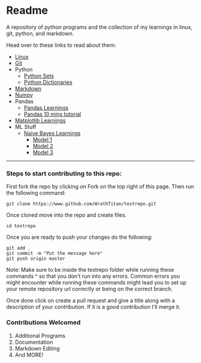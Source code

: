 # Readme

A repository of python programs and the collection of my learnings in linux, git, python, and markdown.

Head over to these links to read about them:

* [Linux](https://github.com/WrathTitan/testrepo/blob/readmes/linuxLearnings.md)
* [Git](https://github.com/WrathTitan/testrepo/blob/readmes/gitLearning.md)
* Python
  * [Python Sets](https://github.com/WrathTitan/testrepo/blob/readmes/sets.md)
  * [Python Dictionaries](https://github.com/WrathTitan/testrepo/blob/readmes/dict.md)
* [Markdown](https://github.com/WrathTitan/testrepo/blob/readmes/typoraLearnings.md)
* [Numpy](https://github.com/WrathTitan/pythonLearnings/blob/readmes/numpylearnings.md)
* Pandas
  * [Pandas Learnings](https://github.com/WrathTitan/pythonLearnings/blob/master/notebooks/pandaslearnings.ipynb)
  * [Pandas 10 mins tutorial](https://github.com/WrathTitan/pythonLearnings/blob/master/notebooks/pandas10mintutorial.ipynb)
* [Matplotlib Learnings](https://github.com/WrathTitan/pythonLearnings/blob/master/notebooks/matplotliblearnings.ipynb)
* ML Stuff
  * [Naive Bayes Learnings](https://github.com/WrathTitan/pythonLearnings/blob/readmes/naivebayes.md)
    * [Model 1](https://github.com/WrathTitan/pythonLearnings/blob/master/notebooks/naivebayes.ipynb)
    * [Model 2](https://github.com/WrathTitan/pythonLearnings/blob/master/notebooks/naivebayes2.ipynb)
    * [Model 3](https://github.com/WrathTitan/pythonLearnings/blob/readmes/notebooks/naivebayes3.ipynb)

---

### Steps to start contributing to this repo:

First fork the repo by clicking on Fork on the top right of this page. Then run the following command:

```
git clone https://www.github.com/WrathTitan/testrepo.git
```

Once cloned move into the repo and create files.

```
cd testrepo
```

Once you are ready to push your changes do the following:

```
git add .
git commit -m "Put the message here"
git push origin master
```

Note: Make sure to be inside the testrepo folder while running these commands ^ so that you don't run into any errors. Common errors you might encounter while running these commands might lead you to set up your remote repository url correctly or being on the correct branch.

Once done click on create a pull request and give a title along with a description of your contribution. If it is a good contribution I'll merge it.

### Contributions Welcomed

1. Additional Programs
2. Documentation
3. Markdown Editing
4. And MORE!